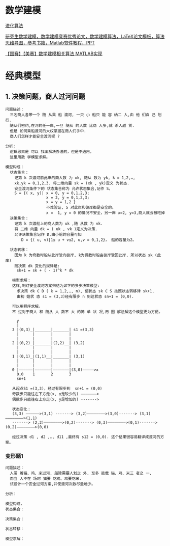 # 数学建模
[进化算法 ](https://github.com/Ewenwan/evolute)

[研究生数学建模，数学建模竞赛优秀论文，数学建模算法，LaTeX论文模板，算法思维导图，参考书籍，Matlab软件教程，PPT](https://github.com/Ewenwan/MathModel)

[【国赛】【美赛】数学建模相关算法 MATLAB实现](https://github.com/Ewenwan/Algorithms_MathModels)

# 经典模型
## 1. 决策问题，商人过河问题
    问题描述：
      三名商人各带一个 随 从乘 船 渡河, 一只 小 船只 能 容 纳二 人,由 他 们自 己 划行.
      随从们密约,在河的任一岸,一旦 随从 的人数 比商 人多,就 杀人越 货.
      但是 如何乘船渡河的大权掌握在商人们手中.
      商人们怎样才能安全渡河呢 ?

    分析：
      逻辑思索是 可以 找出解决办法的，但是不通用。
      这里用数 学模型求解。

    模型构成：
      状态集合：
        记第 k 次渡河前此岸的商人数 为 xk, 随从 数为 yk, k = 1,2,…,
        xk,yk = 0,1,2,3. 将二维向量 sk = (xk , yk)定义 为状态.
        安全渡河条件下的 状态集合称为 允许状态集合,记作 S。
        S = {( x, y)| x = 0, y = 0,1,2,3; 
                      x = 3, y = 0,1,2,3; 
                      x = y = 1,2 }
                      不难验证, S 对此岸和彼岸都是安全的。
                      x =  1, y = 0 的情况不安全，另一岸 x=2, y=3,商人就会被吃掉
      决策集合：
        记第 k 次渡船上的商人数为 uk ,随 从数 为 vk.
        将 二维 向量 dk = ( uk , vk )定义为决策.
        允许决策集合记作 D,由小船的容量可知
           D = {( u, v)|1≤ u + v≤2, u,v = 0,1,2}， 船的容量为2。

      状态转移：
        因为 k 为奇数时船从此岸驶向彼岸, k为偶数时船由彼岸驶回此岸, 所以状态 sk (此岸)
        随决策 dk 变化的规律是:
         sk+1 = sk + ( - 1)^k * dk 

       模型求解：
       这样,制订安全渡河方案归结为如下的多步决策模型:
         求决策 dk ∈ D ( k = 1,2,…, n), 使状态 sk ∈ S 按照状态转移律 sk+1,
         由初 始状 态 s1 = (3,3)经有限步 n 到达状态 sn+1 = (0,0).  

       可以用程序求解。
       不 过对于商人 和 随从 人 数不 大 的简 单 状 况,用 图 解法解这个模型更为方便。

         y
         |
       3 |(0,3)_|_______|_______| s1 =(3,3)
         |      |       |       |
         |      |       |       |
       2 |(0,2)_|_______|(2,2)__| (3,2)
         |      |       |       |
         |      |       |       |
       1 |(0,1)_|(1,1)__|_______| (3,1)
         |      |       |       |
         |      |       |       |
       0 |——————|———————|———————|(3,0)—————>x
         0,0    1       2       3
         sn+1
         
       从起点S1 =(3,3)，经过有限步到  sn+1 = (0,0)
       奇数步只能往左下方走(x, y是较少的) ———————> 
       偶数步只能往右上方走(x, y是增加的) ------->
       
       状态变化：
       (3,3) ——————>(3,1) -------> (3,2)————————>(3,0)-------> (3,1)————————>(1,1)
       -------> (2,2)————————>(0,2)-------> (0,3)————————>(0,1)-------> (0,2)————————>(0,0)
       
       经过决策 d1 , d2 ,…, d11 ,最终有 s12 = (0,0). 这个结果很容易翻译成渡河的方案。
### 变形题1 
    问题描述： 
      人带 着猫、鸡、米过河, 船除需要人划之 外, 至多 能载 猫、鸡、米三 者之 一, 
      而当 人不在 场时 猫要 吃鸡、鸡要吃米.
      试设计一个安全过河方案,并使渡河次数尽量地少。
      
    分析：
    
    模型构成，
    状态集合：
    
    决策集合：
    
    状态转移：
    
    模型求解：
    
